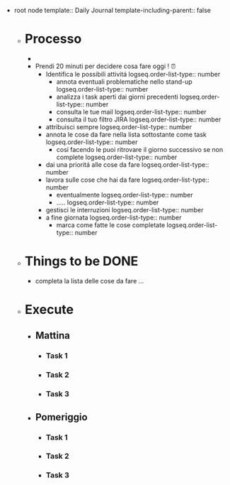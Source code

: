 - root node
  template:: Daily Journal
  template-including-parent:: false
	- # Processo
		-
		- Prendi 20 minuti per decidere cosa fare oggi ! ⏰
			- Identifica le possibili attivitá
			  logseq.order-list-type:: number
				- annota eventuali problematiche nello stand-up
				  logseq.order-list-type:: number
				- analizza i task aperti dai giorni precedenti
				  logseq.order-list-type:: number
				- consulta le tue mail
				  logseq.order-list-type:: number
				- consulta il tuo filtro JIRA
				  logseq.order-list-type:: number
			- attribuisci sempre
			  logseq.order-list-type:: number
			- annota le cose da fare nella lista sottostante come task
			  logseq.order-list-type:: number
				- cosí facendo le puoi ritrovare il giorno successivo se non complete
				  logseq.order-list-type:: number
			- dai una prioritá alle cose da fare
			  logseq.order-list-type:: number
			- lavora sulle cose che hai da fare
			  logseq.order-list-type:: number
				- eventualmente
				  logseq.order-list-type:: number
				- .....
				  logseq.order-list-type:: number
			- gestisci le interruzioni
			  logseq.order-list-type:: number
			- a fine giornata
			  logseq.order-list-type:: number
				- marca come fatte le cose completate
				  logseq.order-list-type:: number
	- # Things to be DONE
		- completa la lista delle cose da fare ...
	- # Execute
		- ## Mattina
			- ### Task 1
			- ### Task 2
			- ### Task 3
		- ## Pomeriggio
			- ### Task 1
			- ### Task 2
			- ### Task 3